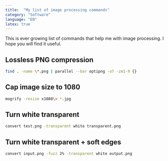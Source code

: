 ```yaml
---
title:  "My list of image processing commands"
category: "Software"
language: "EN"
latex: true
---
```


This is ever growing list of commands that help me with image processing.
I hope you will find it useful.

## Lossless PNG compression
```bash
find . -name \*.png | parallel --bar optipng -o7 -zm1-9 {}
```

## Cap image size to 1080
```bash
mogrify -resize x1080\> *.jpg
```

## Turn white transparent
```bash
convert test.png -transparent white transparent.png
```

## Turn white transparent + soft edges
```bash
convert input.png -fuzz 2% -transparent white output.png
```

